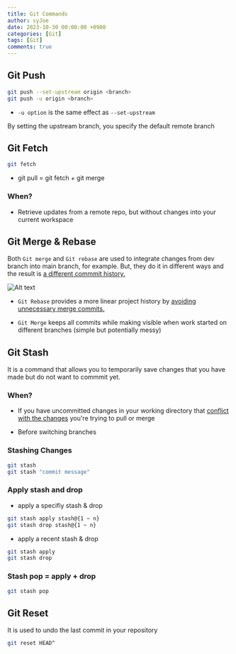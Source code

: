 ```yaml
---
title: Git Commands
author: syJoe
date: 2023-10-30 00:00:00 +0900
categories: [Git]
tags: [Git]
comments: true  
---
```


## Git Push

```bash
git push --set-upstream origin <branch>
git push -u origin <branch>
```
- ```-u option``` is the same effect as ```--set-upstream```

By setting the upstream branch, you specify the default remote branch

## Git Fetch

```bash
git fetch
```
- git pull = git fetch + git merge

### When?
- Retrieve updates from a remote repo, but without changes into your current workspace


## Git Merge & Rebase

Both ```Git merge``` and ```Git rebase``` are used to integrate changes from dev branch into main branch, for example.
But, they do it in different ways and the result is <u>a different commmit history.</u>

![Alt text](https://cdn-images-1.medium.com/max/1600/0%252ArucUjv2TPi0E75jD.png)

- ```Git Rebase``` provides a more linear project history by <u>avoiding unnecessary merge commits.</u>

- ```Git Merge```  keeps all commits while making visible when work started on different branches (simple but potentially messy)

## Git Stash

It is a command that allows you to temporarily save changes that you have made but do not want to commmit yet.

### When?
- If you have uncommitted changes in your working directory that <u>conflict with the changes</u> you're trying to pull or merge

- Before switching branches

### Stashing Changes

```bash
git stash
git stash "commit message"
```

### Apply stash and drop

-  apply a specifiy stash & drop

```bash
git stash apply stash@{1 ~ n}
git stash drop stash@{1 ~ n}
```

- apply a recent stash & drop

```bash
git stash apply
git stash drop
```

### Stash pop = apply + drop

```bash
git stash pop
```

## Git Reset

It is used to undo the last commit in your repository

```bash
git reset HEAD^
```

